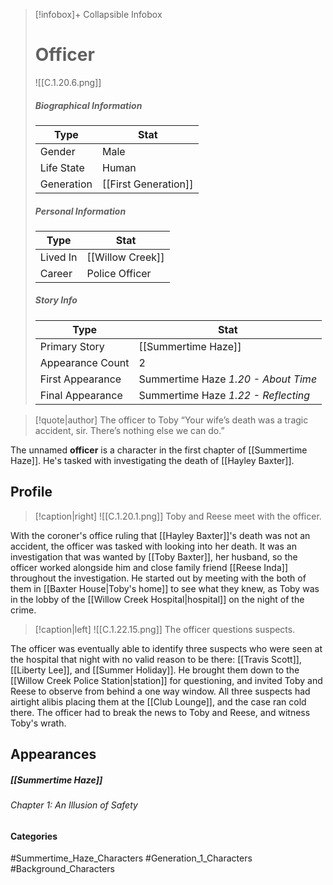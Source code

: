 > [!infobox]+ Collapsible Infobox
> # Officer
> ![[C.1.20.6.png]] 
>
> ##### Biographical Information
> | Type | Stat | 
> | ---- | ---- | 
> | Gender | Male | 
> | Life State | Human |
> | Generation | [[First Generation]] |
> 
> ##### Personal Information
> | Type | Stat | 
> | ---- | ---- | 
> | Lived In | [[Willow Creek]] | 
> | Career | Police Officer | 
> 
> ##### Story Info
> | Type | Stat | 
> | ---- | ---- | 
> | Primary Story | [[Summertime Haze]] | 
> | Appearance Count | 2 | 
> | First Appearance | Summertime Haze *1.20 - About Time*
> | Final Appearance | Summertime Haze *1.22 - Reflecting*

> [!quote|author] The officer to Toby
> “Your wife’s death was a tragic accident, sir. There’s nothing else we can do.”

The unnamed **officer** is a character in the first chapter of [[Summertime Haze]]. He's tasked with investigating the death of [[Hayley Baxter]].

## Profile
> [!caption|right]
> ![[C.1.20.1.png]] 
> Toby and Reese meet with the officer.

With the coroner's office ruling that [[Hayley Baxter]]'s death was not an accident, the officer was tasked with looking into her death. It was an investigation that was wanted by [[Toby Baxter]], her husband, so the officer worked alongside him and close family friend [[Reese Inda]] throughout the investigation. He started out by meeting with the both of them in [[Baxter House|Toby's home]] to see what they knew, as Toby was in the lobby of the [[Willow Creek Hospital|hospital]] on the night of the crime.

> [!caption|left]
> ![[C.1.22.15.png]] 
> The officer questions suspects.

The officer was eventually able to identify three suspects who were seen at the hospital that night with no valid reason to be there: [[Travis Scott]], [[Liberty Lee]], and [[Summer Holiday]]. He brought them down to the [[Willow Creek Police Station|station]] for questioning, and invited Toby and Reese to observe from behind a one way window. All three suspects had airtight alibis placing them at the [[Club Lounge]], and the case ran cold there. The officer had to break the news to Toby and Reese, and witness Toby's wrath.

## Appearances
##### [[Summertime Haze]]
###### Chapter 1: An Illusion of Safety

#### Categories
#Summertime_Haze_Characters #Generation_1_Characters #Background_Characters 